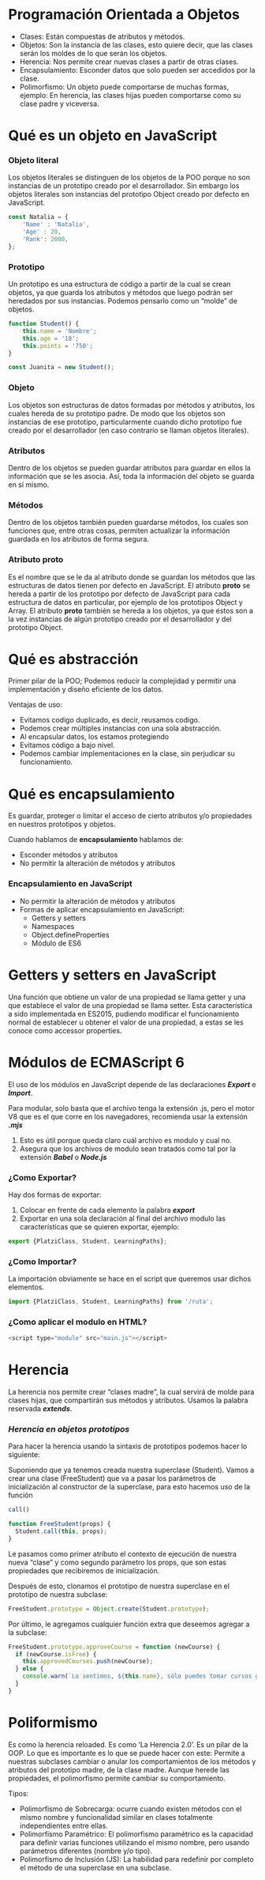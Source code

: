 # Programación Orientada a Objetos
* Clases: Están compuestas de atributos y métodos.
* Objetos: Son la instancia de las clases, esto quiere decir, que las clases serán los moldes de lo que serán los objetos.
* Herencia: Nos permite crear nuevas clases a partir de otras clases.
* Encapsulamiento: Esconder datos que solo pueden ser accedidos por la clase.
* Polimorfismo: Un objeto puede comportarse de muchas formas, ejemplo: En herencia, las clases hijas pueden comportarse como su clase padre y viceversa.

# Qué es un objeto en JavaScript
### **Objeto literal**
Los objetos literales se distinguen de los objetos de la POO porque no son instancias de un prototipo creado por el desarrollador. Sin embargo los objetos literales son instancias del prototipo Object creado por defecto en JavaScript.
``` javascript
const Natalia = {
	'Name' : 'Natalia',
	'Age' : 20,
	'Rank': 2000, 
};
```
### **Prototipo**
Un prototipo es una estructura de código a partir de la cual se crean objetos, ya que guarda los atributos y métodos que luego podrán ser heredados por sus instancias. Podemos pensarlo como un “molde” de objetos.
```javascript
function Student() {
	this.name = 'Nombre';
	this.age = '18';
	this.points = '750';
}

const Juanita = new Student();
```
### **Objeto**
Los objetos son estructuras de datos formadas por métodos y atributos, los cuales hereda de su prototipo padre. De modo que los objetos son instancias de ese prototipo, particularmente cuando dicho prototipo fue creado por el desarrollador (en caso contrario se llaman objetos literales).

### **Atributos**
Dentro de los objetos se pueden guardar atributos para guardar en ellos la información que se les asocia. Así, toda la información del objeto se guarda en sí mismo.

### **Métodos**
Dentro de los objetos también pueden guardarse métodos, los cuales son funciones que, entre otras cosas, permiten actualizar la información guardada en los atributos de forma segura.

### **Atributo __proto__**
Es el nombre que se le da al atributo donde se guardan los métodos que las estructuras de datos tienen por defecto en JavaScript. El atributo __proto__ se hereda a partir de los prototipo por defecto de JavaScript para cada estructura de datos en particular, por ejemplo de los prototipos Object y Array. El atributo __proto__ también se hereda a los objetos, ya que éstos son a la vez instancias de algún prototipo creado por el desarrollador y del prototipo Object.

# Qué es abstracción
Primer pilar de la POO; Podemos reducir la complejidad y permitir una implementación y diseño eficiente de los datos.

Ventajas de uso:
* Evitamos codigo duplicado, es decir, reusamos codigo.
* Podemos crear múltiples instancias con una sola abstracción.
* Al encapsular datos, los estamos protegiendo
* Evitamos código a bajo nivel.
* Podemos cambiar implementaciones en la clase, sin perjudicar su funcionamiento.

# Qué es encapsulamiento
Es guardar, proteger o limitar el acceso de cierto atributos y/o propiedades en nuestros prototipos y objetos.

Cuando hablamos de **encapsulamiento** hablamos de:
* Esconder métodos y atributos
* No permitir la alteración de métodos y atributos

### Encapsulamiento en JavaScript
* No permitir la alteración de métodos y atributos
* Formas de aplicar encapsulamiento en JavaScript:
  * Getters y setters
  * Namespaces
  * Object.defineProperties
  * Módulo de ES6

# Getters y setters en JavaScript
Una función que obtiene un valor de una propiedad se llama getter y una que establece el valor de una propiedad se llama setter.
Esta característica a sido implementada en ES2015, pudiendo modificar el funcionamiento normal de establecer u obtener el valor de una propiedad, a estas se les conoce como accessor properties.

# Módulos de ECMAScript 6
El uso de los módulos en JavaScript depende de las declaraciones ***Export*** e ***Import***.

Para modular, solo basta que el archivo tenga la extensión .js, pero el motor V8 que es el que corre en los navegadores, recomienda usar la extensión ***.mjs***

  1. Esto es útil porque queda claro cuál archivo es modulo y cual no.
  2. Asegura que los archivos de modulo sean tratados como tal por la extensión ***Babel*** o ***Node.js***

### ¿Como Exportar?
Hay dos formas de exportar:
  1. Colocar en frente de cada elemento la palabra ***export***
  2. Exportar en una sola declaración al final del archivo modulo las características que se quieren exportar, ejemplo:
```javascript
export {PlatziClass, Student, LearningPaths};
```
### ¿Como Importar?
La importación obviamente se hace en el script que queremos usar dichos elementos.
```javascript
import {PlatziClass, Student, LearningPaths} from '/ruta';
```
### ¿Como aplicar el modulo en HTML?
```javascript
<script type="module" src="main.js"></script>
```
# Herencia
La herencia nos permite crear “clases madre”, la cual servirá de molde para clases hijas, que compartirán sus métodos y atributos.
Usamos la palabra reservada ***extends***.

### ***Herencia en objetos prototipos***
Para hacer la herencia usando la sintaxis de prototipos podemos hacer lo siguiente:
 
Suponiendo que ya tenemos creada nuestra superclase (Student). Vamos a crear una clase (FreeStudent) que va a pasar los parámetros de inicialización al constructor de la superclase, para esto hacemos uso de la función 
```javascript
call()
```
```javascript
function FreeStudent(props) {
  Student.call(this, props);
}
```
Le pasamos como primer atributo el contexto de ejecución de nuestra nueva “clase” y como segundo parámetro los props, que son estas propiedades que recibiremos de inicialización.
 
Después de esto, clonamos el prototipo de nuestra superclase en el prototipo de nuestra subclase:
```javascript
FreeStudent.prototype = Object.create(Student.prototype);
```
Por último, le agregamos cualquier función extra que deseemos agregar a la subclase:
```javascript
FreeStudent.prototype.approveCourse = function (newCourse) {
  if (newCourse.isFree) {
    this.approvedCourses.push(newCourse);
  } else {
    console.warn(`Lo sentimos, ${this.name}, sólo puedes tomar cursos gratis`);
  }
}
```

# Poliformismo
Es como la herencia reloaded. Es como ‘La Herencia 2.0’. Es un pilar de la OOP. Lo que es importante es lo que se puede hacer con este: Permite a nuestras subclases cambiar o anular los comportamientos de los métodos y atributos del prototipo madre, de la clase madre. Aunque herede las propiedades, el polimorfismo permite cambiar su comportamiento.

Tipos:
* Polimorfismo de Sobrecarga: ocurre cuando existen métodos con el mismo nombre y funcionalidad similar en clases totalmente independientes entre ellas.
* Polimorfismo Paramétrico: El polimorfismo paramétrico es la capacidad para definir varias funciones utilizando el mismo nombre, pero usando parámetros diferentes (nombre y/o tipo).
* Polimorfismo de Inclusión (JS): La habilidad para redefinir por completo el método de una superclase en una subclase.
